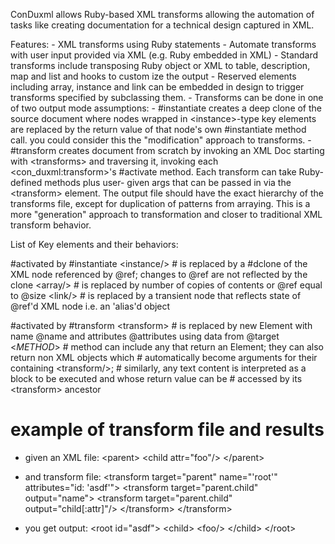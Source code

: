 ConDuxml allows Ruby-based XML transforms allowing the automation of tasks like creating documentation for a technical design captured in XML.

Features:
    - XML transforms using Ruby statements
    - Automate transforms with user input provided via XML (e.g. Ruby embedded in XML)
    - Standard transforms include transposing Ruby object or XML to table, description, map and list and hooks to custom
        ize the output
    - Reserved elements including array, instance and link can be embedded in design to trigger transforms specified by 
        subclassing them.
    - Transforms can be done in one of two output mode assumptions:
        - #instantiate creates a deep clone of the source document where nodes wrapped in \<instance>-type key 
            elements are replaced by the return value of that node's own #instantiate method call.
            you could consider this the "modification" approach to transforms.
        - #transform creates document from scratch by invoking an XML Doc starting with \<transforms> and traversing it,
         invoking each <con_duxml:transform>'s #activate method. Each transform can take Ruby-defined methods plus user-
         given args that can be passed in via the \<transform> element. The output file should have the exact 
         hierarchy of the transforms file, except for duplication of patterns from arraying.
         This is a more "generation" approach to transformation and closer to traditional XML transform behavior.
         
 List of Key elements and their behaviors:
 
 #activated by #instantiate
    \<instance/> # is replaced by a #dclone of the XML node referenced by @ref; changes to @ref are not reflected by the clone
    \<array/> # is replaced by number of copies of contents or @ref equal to @size
    \<link/> # is replaced by a transient node that reflects state of @ref'd XML node i.e. an 'alias'd object
    
 #activated by #transform
    \<transform>   # is replaced by new Element with name @name and attributes @attributes using data from @target
    \<_METHOD_>     # method can include any that return an Element; they can also return non XML objects which 
                    # automatically become arguments for their containing \<transform/>;
                    # similarly, any text content is interpreted as a block to be executed and whose return value can be
                 # accessed by its \<transform> ancestor
    
 # example of transform file and results
  - given an XML file:
    \<parent>
        \<child attr="foo"/>
    \</parent>
  - and transform file:
    \<transform target="parent" name="'root'" attributes="id: 'asdf'">
        \<transform target="parent.child" output="name">
            \<transform target="parent.child" output="child[:attr]"/>
        \</transform>
    \</transform>
    
  - you get output:
    \<root id="asdf">
        \<child>
            \<foo/>
        \</child>
    \</root>
     
    